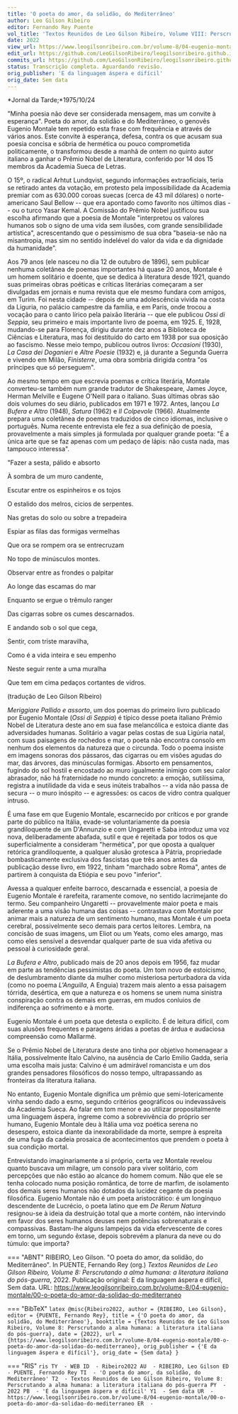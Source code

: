 ```yaml
---
title: 'O poeta do amor, da solidão, do Mediterrâneo'
author: Leo Gilson Ribeiro
editor: Fernando Rey Puente
vol_title: 'Textos Reunidos de Leo Gilson Ribeiro, Volume VIII: Perscrutando a alma humana: a literatura italiana do pós-guerra'
date: 2022
view_url: https://www.leogilsonribeiro.com.br/volume-8/04-eugenio-montale/00-o-poeta-do-amor-da-solidao-do-mediterraneo
edit_url: https://github.com/LeoGilsonRibeiro/leogilsonribeiro.github.io/edit/main/docs/markdown/volume-8/04-eugenio-montale/00-o-poeta-do-amor-da-solidao-do-mediterraneo.md
commits_url: https://github.com/LeoGilsonRibeiro/leogilsonribeiro.github.io/commits/main/docs/markdown/volume-8/04-eugenio-montale/00-o-poeta-do-amor-da-solidao-do-mediterraneo.md
status: Transcrição completa. Aguardando revisão.
orig_publisher: 'E da linguagem áspera e difícil'
orig_date: Sem data
---
```


*Jornal da Tarde;*1975/10/24

"Minha poesia não deve ser considerada mensagem, mas um convite à esperança". Poeta do amor, da solidão e do Mediterrâneo, o genovês Eugenio Montale tem repetido esta frase com frequência e através de vários anos. Este convite à esperança, defesa, contra os que acusam sua poesia concisa e sóbria de hermética ou pouco comprometida politicamente, o transformou desde a manhã de ontem no quinto autor italiano a ganhar o Prêmio Nobel de Literatura, conferido por 14 dos 15 membros da Academia Sueca de Letras.

O 15º, o radical Arhtut Lundqvist, segundo informações extraoficiais, teria se retirado antes da votação, em protesto pela impossibilidade da Academia premiar com as 630.000 coroas suecas (cerca de 43 mil dólares) o norte-americano Saul Bellow -- que era apontado como favorito nos últimos dias -- ou o turco Yasar Kemal. A Comissão do Prêmio Nobel justificou sua escolha afirmando que a poesia de Montale "interpretou os valores humanos sob o signo de uma vida sem ilusões, com grande sensibilidade artística", acrescentando que o pessimismo de sua obra "baseia-se não na misantropia, mas sim no sentido indelével do valor da vida e da dignidade da humanidade".

Aos 79 anos (ele nasceu no dia 12 de outubro de 1896), sem publicar nenhuma coletânea de poemas importantes há quase 20 anos, Montale é um homem solitário e doente, que se dedica à literatura desde 1921, quando suas primeiras obras poéticas e críticas literárias começaram a ser divulgadas em jornais e numa revista que ele mesmo fundara com amigos, em Turim. Foi nesta cidade -- depois de uma adolescência vivida na costa da Liguria, no palácio campestre da família, e em Paris, onde trocou a vocação para o canto lírico pela paixão literária -- que ele publicou *Ossi di Seppia*, seu primeiro e mais importante livro de poema, em 1925. E, 1928, mudando-se para Florença, dirigiu durante dez anos a Biblioteca de Ciências e Literatura, mas foi destituído do carto em 1938 por sua oposição ao fascismo. Nesse meio tempo, publicou outros livros: *Occasioni* (1930), *La Casa dei Doganieri* e *Altre Poesie* (1932) e, já durante a Segunda Guerra e vivendo em Milão, *Finisterre*, uma obra sombria dirigida contra "os príncipes que só perseguem".

Ao mesmo tempo em que escrevia poemas e crítica literária, Montale converteu-se também num grande tradutor de Shakespeare, James Joyce, Herman Melville e Eugene O'Neill para o italiano. Suas últimas obras são dois volumes do seu diário, publicados em 1971 e 1972. Antes, lançou *La Bufera e Altro* (1948), *Satura* (1962) e *Il Colpevole* (1966). Atualmente prepara uma coletânea de poemas traduzidos de cinco idiomas, inclusive o português. Numa recente entrevista ele fez a sua definição de poesia, provavelmente a mais simples já formulada por qualquer grande poeta: "É a única arte que se faz apenas com um pedaço de lápis: não custa nada, mas tampouco interessa".

"Fazer a sesta, pálido e absorto

À sombra de um muro candente,

Escutar entre os espinheiros e os tojos

O estalido dos melros, cicios de serpentes.

Nas gretas do solo ou sobre a trepadeira

Espiar as filas das formigas vermelhas

Que ora se rompem ora se entrecruzam

No topo de minúsculos montes.

Observar entre as frondes o palpitar

Ao longe das escamas do mar

Enquanto se ergue o trêmulo ranger

Das cigarras sobre os cumes descarnados.

E andando sob o sol que cega,

Sentir, com triste maravilha,

Como é a vida inteira e seu empenho

Neste seguir rente a uma muralha

Que tem em cima pedaços cortantes de vidros.

(tradução de Leo Gilson Ribeiro)

*Meriggiare Pallido e assorto*, um dos poemas do primeiro livro publicado por Eugenio Montale (*Ossi di Seppia*) é típico desse poeta italiano Prêmio Nobel de Literatura deste ano em sua fase melancólica e estoica diante das adversidades humanas. Solitário a vagar pelas costas de sua Ligúria natal, com suas paisagens de rochedos e mar, o poeta não encontra consolo em nenhum dos elementos da natureza que o circunda. Todo o poema insiste em imagens sonoras dos pássaros, das cigarras ou em visões agudas do mar, das árvores, das minúsculas formigas. Absorto em pensamentos, fugindo do sol hostil e encostado ao muro igualmente inimigo com seu calor abrasador, não há fraternidade no mundo concreto: a emoção, sutilíssima, registra a inutilidade da vida e seus inúteis trabalhos -- a vida não passa de secura -- o muro inóspito -- e agressões: os cacos de vidro contra qualquer intruso.

É uma fase em que Eugenio Montale, escarnecido por críticos e por grande parte do público na Itália, evade-se voluntariamente da poesia grandiloquente de um D'Annunzio e com Ungaretti e Saba introduz uma voz nova, deliberadamente abafada, sutil e que é rejeitada por todos os que superficialmente a consideram "hermética", por que oposta a qualquer retórica grandiloquente, a qualquer alusão grotesca à Pátria, propriedade bombasticamente exclusiva dos fascistas que três anos antes da publicação desse livro, em 1922, tinham "marchado sobre Roma", antes de partirem à conquista da Etiópia e seu povo "inferior".

Avessa a qualquer enfeite barroco, descarnada e essencial, a poesia de Eugenio Montale é rarefeita, raramente comove, no sentido lacrimejante do termo. Seu companheiro Ungaretti -- provavelmente maior poeta e mais aderente a uma visão humana das coisas -- contrastava com Montale por animar mais a natureza de um sentimento humano, mas Montale é um poeta cerebral, possivelmente seco demais para certos leitores. Lembra, na concisão de suas imagens, um Eliot ou um Yeats, como eles amargo, mas como eles sensível a desvendar qualquer parte de sua vida afetiva ou pessoal à curiosidade geral.

*La Bufera e Altro*, publicado mais de 20 anos depois em 1956, faz mudar em parte as tendências pessimistas do poeta. Um tom novo de estoicismo, de deslumbramento diante da mulher como misteriosa perturbadora da vida (como no poema *L'Anguilla*, A Enguia) trazem mais alento a essa paisagem tórrida, desértica, em que a natureza e os homens se unem numa sinistra conspiração contra os demais em guerras, em mudos conluios de indiferença ao sofrimento e à morte.

Eugenio Montale é um poeta que detesta o explícito. É de leitura difícil, com suas alusões frequentes e paragens áridas a poetas de árdua e audaciosa compreensão como Mallarmé.

Se o Prêmio Nobel de Literatura deste ano tinha por objetivo homenagear a Itália, possivelmente Ítalo Calvino, na ausência de Carlo Emilio Gadda, seria uma escolha mais justa: Calvino é um admirável romancista e um dos grandes pensadores filosóficos do nosso tempo, ultrapassando as fronteiras da literatura italiana.

No entanto, Eugenio Montale dignifica um prêmio que semi-lotericamente vinha sendo dado a esmo, segundo critérios geográficos ou indevassáveis da Academia Sueca. Ao falar em tom menor e ao utilizar propositalmente uma linguagem áspera, íngreme como a sobrevivência do próprio ser humano, Eugenio Montale deu à Itália uma voz poética serena no desespero, estoica diante da inexorabilidade da morte, sempre à espreita de uma fuga da cadeia prosaica de acontecimentos que prendem o poeta à sua condição mortal.

Entrevistando imaginariamente a si próprio, certa vez Montale revelou quanto buscava um milagre, um consolo para viver solitário, com percepções que não estão ao alcance do homem comum. Não que ele se tenha colocado numa posição romântica, de torre de marfim, de isolamento dos demais seres humanos não dotados da lucidez cegante da poesia filosófica. Eugenio Montale não é um poeta aristocrático: é um longínquo descendente de Lucrécio, o poeta latino que em *De Rerum Natura* resignou-se à ideia da destruição total que a morte contém, não intervindo em favor dos seres humanos deuses nem potências sobrenaturais e compassivas. Bastam-lhe alguns lampejos da vida efervescente de cores em torno, um segundo êxtase, depois sobrevém a planura da neve ou do túmulo: que importa?


=== "ABNT"
    RIBEIRO, Leo Gilson. "O poeta do amor, da solidão, do Mediterrâneo". In PUENTE, Fernando Rey (org.) <em>Textos Reunidos de Leo Gilson Ribeiro, Volume 8: Perscrutando a alma humana: a literatura italiana do pós-guerra</em>, 2022. Publicação original: E da linguagem áspera e difícil, Sem data. URL: <a href="stable_url">https://www.leogilsonribeiro.com.br/volume-8/04-eugenio-montale/00-o-poeta-do-amor-da-solidao-do-mediterraneo</a>

=== "BibTeX"
    ```latex
    @misc{Ribeiro2022,
    author = {RIBEIRO, Leo Gilson},
    editor = {PUENTE, Fernando Rey},
    title = {'O poeta do amor, da solidão, do Mediterrâneo'},
    booktitle = {Textos Reunidos de Leo Gilson Ribeiro, Volume 8: Perscrutando a alma humana: a literatura italiana do pós-guerra},
    date = {2022},
    url = {https://www.leogilsonribeiro.com.br/volume-8/04-eugenio-montale/00-o-poeta-do-amor-da-solidao-do-mediterraneo},
    orig_publisher = {'E da linguagem áspera e difícil'},
    orig_date = {Sem data}
    }
    ```

=== "RIS"
    ```ris
    TY  - WEB
    ID  - Ribeiro2022
    AU  - RIBEIRO, Leo Gilson
    ED  - PUENTE, Fernando Rey
    TI  - 'O poeta do amor, da solidão, do Mediterrâneo'
    T2  - Textos Reunidos de Leo Gilson Ribeiro, Volume 8: Perscrutando a alma humana: a literatura italiana do pós-guerra
    PY  - 2022
    PB  - 'E da linguagem áspera e difícil'
    Y1  - Sem data
    UR  - https://www.leogilsonribeiro.com.br/volume-8/04-eugenio-montale/00-o-poeta-do-amor-da-solidao-do-mediterraneo
    ER  - 
    ```
